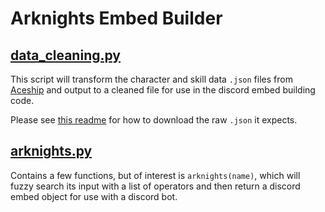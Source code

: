 # Arknights Embed Builder
## [data_cleaning.py](./Code/data_cleaning.py)
This script will transform the character and skill data `.json` files from [Aceship](https://aceship.github.io/) and output to a cleaned file for use in the discord embed building code.

Please see [this readme](./Data/README.md) for how to download the raw `.json` it expects.

## [arknights.py](./Code/arknights.py)
Contains a few functions, but of interest is `arknights(name)`, which will fuzzy search its input with a list of operators and then return a discord embed object for use with a discord bot.